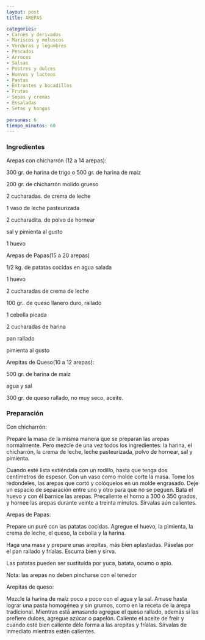 ```yaml
---
layout: post
title: AREPAS

categories:
- Carnes y derivados
- Mariscos y moluscos
- Verduras y legumbres
- Pescados
- Arroces
- Salsas
- Postres y dulces
- Huevos y lacteos
- Pastas
- Entrantes y bocadillos
- Frutas
- Sopas y cremas
- Ensaladas
- Setas y hongos
 
personas: 6 
tiempo_minutos: 60 
---
```

<h3>Ingredientes</h3>
Arepas con chicharrón (12 a 14 arepas):

300 gr. de harina de trigo o 500 gr. de harina de maíz

200 gr. de chicharrón molido grueso

2 cucharadas. de crema de leche

1 vaso de leche pasteurizada

2 cucharadita. de polvo de hornear

sal y pimienta al gusto

1 huevo

Arepas de Papas(15 a 20 arepas)

1/2 kg. de patatas cocidas en agua salada

1 huevo

2 cucharadas de crema de leche

100 gr.. de queso llanero duro, rallado

1 cebolla picada

2 cucharadas de harina

pan rallado

pimienta al gusto

Arepitas de Queso(10 a 12 arepas):

500 gr. de harina de maíz

agua y sal

300 gr. de queso rallado, no muy seco, aceite.

<h3>Preparación</h3>
Con chicharrón:

Prepare la masa de la misma manera que se preparan las arepas normalmente. Pero mezcle de una vez todos los ingredientes: la harina, el chicharrón, la crema de leche, leche pasteurizada, polvo de hornear, sal y pimienta.

Cuando esté lista extiéndala con un rodillo, hasta que tenga dos centímetros de espesor. Con un vaso como molde corte la masa. Tome los redondeles, las arepas que cortó y colóquelos en un molde engrasado. Deje un espacio de separación entre uno y otro para que no se peguen. Bata el huevo y con él barnice las arepas. Precaliente el horno a 300 ó 350 grados, y hornee las arepas durante veinte a treinta minutos. Sírvalas aún calientes.

Arepas de Papas:

Prepare un puré con las patatas cocidas. Agregue el huevo, la pimienta, la crema de leche, el queso, la cebolla y la harina.

Haga una masa y prepare unas arepitas, más bien aplastadas. Páselas por el pan rallado y fríalas. Escurra bien y sirva.

Las patatas pueden ser sustituida por yuca, batata, ocumo o apio.

Nota: las arepas no deben pincharse con el tenedor

Arepitas de queso:

Mezcle la harina de maíz poco a poco con el agua y la sal. Amase hasta lograr una pasta homogénea y sin grumos, como en la receta de la arepa tradicional. Mientras está amasando agregue el queso rallado, además si las prefiere dulces, agregue azúcar o papelón. Caliente el aceite de freír y cuando esté bien caliente déle forma a las arepitas y fríalas. Sírvalas de inmediato mientras estén calientes.

